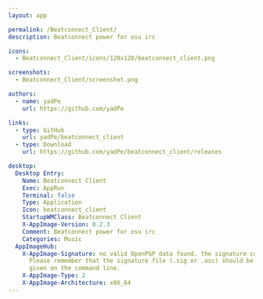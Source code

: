 ```yaml
---
layout: app

permalink: /Beatconnect_Client/
description: Beatconnect power for osu irc

icons:
  - Beatconnect_Client/icons/128x128/beatconnect_client.png

screenshots:
  - Beatconnect_Client/screenshot.png

authors:
  - name: yadPe
    url: https://github.com/yadPe

links:
  - type: GitHub
    url: yadPe/beatconnect_client
  - type: Download
    url: https://github.com/yadPe/beatconnect_client/releases

desktop:
  Desktop Entry:
    Name: Beatconnect Client
    Exec: AppRun
    Terminal: false
    Type: Application
    Icon: beatconnect_client
    StartupWMClass: Beatconnect Client
    X-AppImage-Version: 0.2.3
    Comment: Beatconnect power for osu irc
    Categories: Music
  AppImageHub:
    X-AppImage-Signature: no valid OpenPGP data found. the signature could not be verified.
      Please remember that the signature file (.sig or .asc) should be the first file
      given on the command line.
    X-AppImage-Type: 2
    X-AppImage-Architecture: x86_64
---
```

